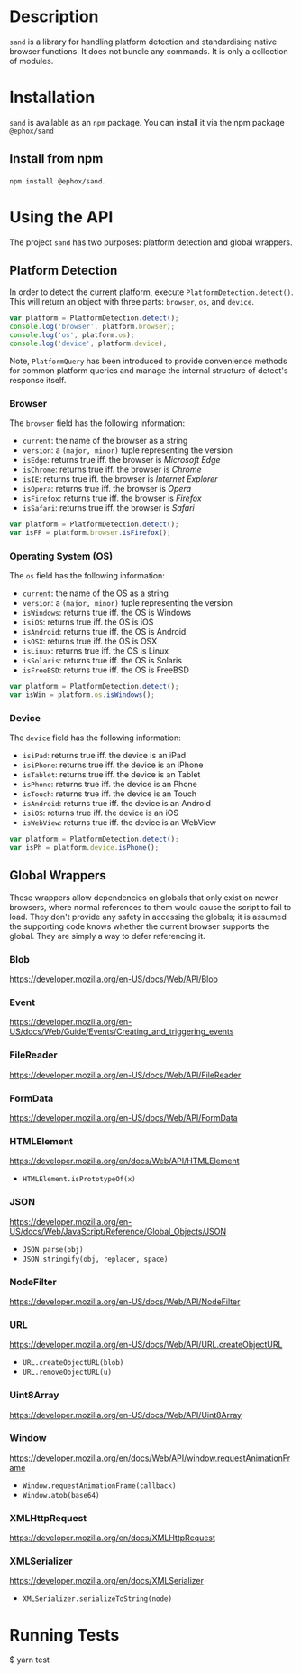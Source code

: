 # Description

`sand` is a library for handling platform detection and standardising native browser functions. It does not bundle any commands. It is only a collection of modules.


# Installation

`sand` is available as an `npm` package. You can install it via the npm package `@ephox/sand`

## Install from npm

`npm install @ephox/sand`.


# Using the API

The project `sand` has two purposes: platform detection and global wrappers.

## Platform Detection

In order to detect the current platform, execute `PlatformDetection.detect()`. This will return an object with three parts: `browser`, `os`, and `device`.

~~~javascript
var platform = PlatformDetection.detect();
console.log('browser', platform.browser);
console.log('os', platform.os);
console.log('device', platform.device);
~~~

Note, `PlatformQuery` has been introduced to provide convenience methods for common platform queries and manage the internal structure of detect's response itself.

### Browser

The `browser` field has the following information:

* `current`: the name of the browser as a string
* `version`: a `(major, minor)` tuple representing the version
* `isEdge`: returns true iff. the browser is *Microsoft Edge*
* `isChrome`: returns true iff. the browser is *Chrome*
* `isIE`: returns true iff. the browser is *Internet Explorer*
* `isOpera`: returns true iff. the browser is *Opera*
* `isFirefox`: returns true iff. the browser is *Firefox*
* `isSafari`: returns true iff. the browser is *Safari*

~~~javascript
var platform = PlatformDetection.detect();
var isFF = platform.browser.isFirefox();
~~~

### Operating System (OS)

The `os` field has the following information:

* `current`: the name of the OS as a string
* `version`: a `(major, minor)` tuple representing the version
* `isWindows`: returns true iff. the OS is Windows
* `isiOS`: returns true iff. the OS is iOS
* `isAndroid`: returns true iff. the OS is Android
* `isOSX`: returns true iff. the OS is OSX
* `isLinux`: returns true iff. the OS is Linux
* `isSolaris`: returns true iff. the OS is Solaris
* `isFreeBSD`: returns true iff. the OS is FreeBSD

~~~javascript
var platform = PlatformDetection.detect();
var isWin = platform.os.isWindows();
~~~


### Device

The `device` field has the following information:

* `isiPad`: returns true iff. the device is an iPad
* `isiPhone`: returns true iff. the device is an iPhone
* `isTablet`: returns true iff. the device is an Tablet
* `isPhone`: returns true iff. the device is an Phone
* `isTouch`: returns true iff. the device is an Touch
* `isAndroid`: returns true iff. the device is an Android
* `isiOS`: returns true iff. the device is an iOS
* `isWebView`: returns true iff. the device is an WebView

~~~javascript
var platform = PlatformDetection.detect();
var isPh = platform.device.isPhone();
~~~


## Global Wrappers

These wrappers allow dependencies on globals that only exist on newer browsers, where normal references to them would cause the script to fail to load. They don't provide any safety in accessing the globals; it is assumed the supporting code knows whether the current browser supports the global. They are simply a way to defer referencing it.


### Blob

https://developer.mozilla.org/en-US/docs/Web/API/Blob

### Event

https://developer.mozilla.org/en-US/docs/Web/Guide/Events/Creating_and_triggering_events

### FileReader

https://developer.mozilla.org/en-US/docs/Web/API/FileReader

### FormData

https://developer.mozilla.org/en-US/docs/Web/API/FormData

### HTMLElement

https://developer.mozilla.org/en/docs/Web/API/HTMLElement

* `HTMLElement.isPrototypeOf(x)`

### JSON

https://developer.mozilla.org/en-US/docs/Web/JavaScript/Reference/Global_Objects/JSON

* `JSON.parse(obj)`
* `JSON.stringify(obj, replacer, space)`

### NodeFilter

https://developer.mozilla.org/en-US/docs/Web/API/NodeFilter


### URL

https://developer.mozilla.org/en-US/docs/Web/API/URL.createObjectURL

* `URL.createObjectURL(blob)`
* `URL.removeObjectURL(u)`

### Uint8Array

https://developer.mozilla.org/en-US/docs/Web/API/Uint8Array


### Window

https://developer.mozilla.org/en/docs/Web/API/window.requestAnimationFrame

* `Window.requestAnimationFrame(callback)`
* `Window.atob(base64)`


### XMLHttpRequest

https://developer.mozilla.org/en/docs/XMLHttpRequest


### XMLSerializer

https://developer.mozilla.org/en/docs/XMLSerializer

* `XMLSerializer.serializeToString(node)`

# Running Tests

$ yarn test
